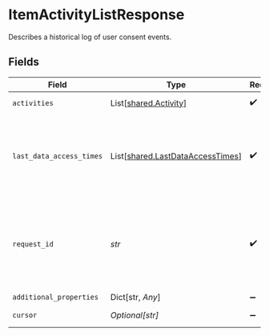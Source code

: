 # ItemActivityListResponse

Describes a historical log of user consent events.


## Fields

| Field                                                                                                                                       | Type                                                                                                                                        | Required                                                                                                                                    | Description                                                                                                                                 |
| ------------------------------------------------------------------------------------------------------------------------------------------- | ------------------------------------------------------------------------------------------------------------------------------------------- | ------------------------------------------------------------------------------------------------------------------------------------------- | ------------------------------------------------------------------------------------------------------------------------------------------- |
| `activities`                                                                                                                                | List[[shared.Activity](../../models/shared/activity.md)]                                                                                    | :heavy_check_mark:                                                                                                                          | A list of activities.                                                                                                                       |
| `last_data_access_times`                                                                                                                    | List[[shared.LastDataAccessTimes](../../models/shared/lastdataaccesstimes.md)]                                                              | :heavy_check_mark:                                                                                                                          | An array of objects containing timestamps for the last time each data type was accessed per application.                                    |
| `request_id`                                                                                                                                | *str*                                                                                                                                       | :heavy_check_mark:                                                                                                                          | A unique identifier for the request, which can be used for troubleshooting. This identifier, like all Plaid identifiers, is case sensitive. |
| `additional_properties`                                                                                                                     | Dict[str, *Any*]                                                                                                                            | :heavy_minus_sign:                                                                                                                          | N/A                                                                                                                                         |
| `cursor`                                                                                                                                    | *Optional[str]*                                                                                                                             | :heavy_minus_sign:                                                                                                                          | Cursor used for pagination.                                                                                                                 |